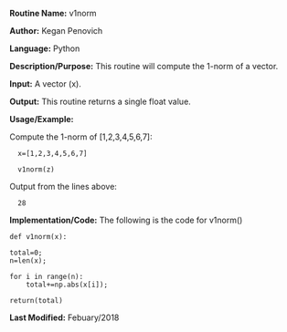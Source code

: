 **Routine Name:**           v1norm

**Author:** Kegan Penovich

**Language:** Python

**Description/Purpose:** This routine will compute the 1-norm of a vector.

**Input:** A vector (x).

**Output:** This routine returns a single float value.

**Usage/Example:**

Compute the 1-norm of [1,2,3,4,5,6,7]:

      x=[1,2,3,4,5,6,7]

      v1norm(z)

Output from the lines above:

      28

**Implementation/Code:** The following is the code for v1norm()

    def v1norm(x):
    
    total=0;
    n=len(x);
    
    for i in range(n):
        total+=np.abs(x[i]);
        
    return(total)
      
**Last Modified:** Febuary/2018
